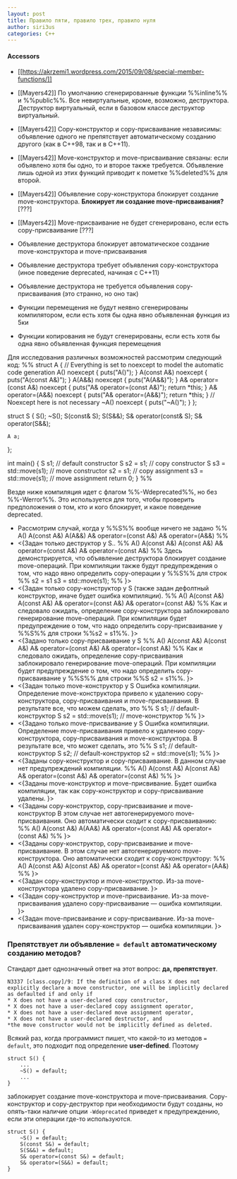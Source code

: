 ```yaml
---
layout: post
title: Правило пяти, правило трех, правило нуля
author: siri3us
categories: C++
---
```


#### Accessors

* [[https://akrzemi1.wordpress.com/2015/09/08/special-member-functions/]]

* [[Mayers42]] По умолчанию сгенерированные функции %%inline%% и %%public%%. Все невиртуальные, кроме, возможно, деструктора. Деструктор виртуальный, если в базовом классе деструктор виртуальный.
* [[Mayers42]] Copy-конструктор и copy-присваивание независимы: объявление одного не препятствует автоматическому созданию другого (как в C++98, так и в C++11). 
* [[Mayers42]] Move-конструктор и move-присваивание связаны: если объявлено хотя бы одно, то и второе также требуется. Объявление лишь одной из этих функций приводит к пометке %%deleted%% для второй.
* [[Mayers42]] Объявление copy-конструктора блокирует создание move-конструктора. **Блокирует ли создание move-присваивания?** [???]
* [[Mayers42]] Move-присваивание не будет сгенерировано, если есть copy-присваивание [???]
* Объявление деструктора блокирует автоматическое создание move-конструктора и move-присваивания
* Объявление деструктора требует объявления copy-конструктора (иное поведение deprecated, начиная с C++11)
* Объявление деструктора не требуется объявления copy-присваивания (это странно, но оно так)
* Функции перемещения не будут неявно сгенерированы компилятором, если есть хотя бы одна явно объявленная функция из 5ки
* Функции копирования не будут сгенерированы, если есть хотя бы одна явно объявленная функция перемещения

Для исследования различных возможностей рассмотрим следующий код:
%%
struct A {
  // Everything is set to noexcept to model the automatic code generation
  A() noexcept { puts("A()"); }
  A(const A&) noexcept { puts("A(const A&)"); }
  A(A&&) noexcept { puts("A(A&&)"); }
  A& operator=(const A&) noexcept { puts("A& operator=(const A&)"); return *this; }
  A& operator=(A&&) noexcept { puts("A& operator=(A&&)"); return *this; }
  // Noexcept here is not necessary
  ~A() noexcept { puts("~A()"); }
};

struct S {
  S();
  ~S();
  S(const& S);
  S(S&&);
  S& operator(const& S);
  S& operator(S&&);

	A a;
};

int main() {
  S s1;                  // default constructor
  S s2 = s1;             // copy constructor
  S s3 = std::move(s1);  // move constructor
  s2 = s1;               // copy assignment
  s3 = std::move(s1);    // move assignment
  return 0;
}
%%


Везде ниже компиляция идет с флагом %%-Wdeprecated%%, но без %%-Werror%%. Это используется для того, чтобы проверить предположения о том, кто и кого блокирует, и какое поведение deprecated.

* Рассмотрим случай, когда у %%S%% вообще ничего не задано
%%
A()
A(const A&)
A(A&&)
A& operator=(const A&)
A& operator=(A&&)
%%
* <{Задан только деструктор у S..
%%
A()
A(const A&)
A(const A&)
A& operator=(const A&)
A& operator=(const A&)
%%
Здесь демонстрируется, что объявление деструктора блокирует создание move-операций.
При компиляции также будут предупреждения о том, что надо явно определить copy-операции у %%S%% для строк
%%
s2 = s1
s3 = std::move(s1);
%%
}>
* <{Задан только copy-конструктор у S (также задан дефолтный конструктор, иначе будет ошибка компиляции).
%%
A()
A(const A&)
A(const A&)
A& operator=(const A&)
A& operator=(const A&)
%%
Как и следовало ожидать, определение copy-конструктора заблокировало генерирование move-операций.
При компиляции будет предупреждение о том, что надо определить copy-присваивание у %%S%% для строки %%s2 = s1%%.
}>
* <{Задано только copy-присваивание у S
%%
A()
A(const A&)
A(const A&)
A& operator=(const A&)
A& operator=(const A&)
%%
Как и следовало ожидать, определение copy-присваивания заблокировало генерирование move-операций.
При компиляции будет предупреждение о том, что надо определить copy-присваивание у %%S%% для строки %%S s2 = s1%%.
}>
* <{Задан только move-конструктор у S
Ошибка компиляции. Определение move-конструктора привело к удалению copy-конструктора, copy-присваивания и move-присваивания. В результате все, что можем сделать, это
%%
S s1;                   // default-конструктор
S s2 = std::move(s1);   // move-конструктор
%%
}>
* <{Задано только move-присваивание у S
Ошибка компиляции. Определение move-присваивания привело к удалению copy-конструктора, copy-присваивания и move-конструктора. В результате все, что может сделать, это
%%
S s1;   // default-конструктор
S s2;   // default-конструктор
s2 = std::move(s1);
%%
}>
* <{Заданы copy-конструктор и copy-присваивание.
В данном случае нет предупреждений компиляции.
%%
A()
A(const A&)
A(const A&)
A& operator=(const A&)
A& operator=(const A&)
%%
}>
* <{Заданы move-конструктор и move-присвивание.
Будет ошибка компиляции, так как copy-конструктор и copy-присваивание удалены.
}>
* <{Заданы copy-конструктор, copy-присваивание и move-конструктор
В этом случае нет автогенерируемого move-присваивания. Оно автоматически сходит к copy-присваиванию:
%%
A()
A(const A&)
A(AA&)
A& operator=(const A&)
A& operator=(const A&)
%%
}>
* <{Заданы copy-конструктор, copy-присваивание и move-присваивание.
В этом случае нет автогенерируемого move-конструктора. Оно автоматически сходит к copy-конструктору:
%%
A()
A(const A&)
A(const A&)
A& operator=(const A&)
A& operator=(AA&)
%%
}>
* <{Задан copy-конструктор и move-конструктор.
Из-за move-конструктора удалено copy-присваивание.
}>
* <{Задан copy-конструктор и move-присваивание.
Из-за move-присваивания удалено copy-присваивание &mdash; ошибка компиляции.
}>
* <{Задан move-присваивание и copy-присваивание.
Из-за move-присваивания удален copy-конструктор &mdash; ошибка компиляции.
}>


### Препятствует ли объявление `= default` автоматическому созданию методов?
Стандарт дает однозначный ответ на этот вопрос: **да, препятствует**.
```
N3337 [class.copy]/9: If the definition of a class X does not explicitly declare a move constructor, one will be implicitly declared as defaulted if and only if
* X does not have a user-declared copy constructor,
* X does not have a user-declared copy assignment operator,
* X does not have a user-declared move assignment operator,
* X does not have a user-declared destructor, and
*the move constructor would not be implicitly defined as deleted.
```
Всякий раз, когда программист пишет, что какой-то из методов `= default`, это подходит под определение **user-defined**. Поэтому
```
struct S() {
	...
	~S() = default;
	...
}
```
заблокирует создание move-конструктора и move-присваивания. Copy-конструктор и copy-деструктор при необходимости будут созданы, но опять-таки наличие опции `-Wdeprecated` приведет к предупреждению, если эти операции где-то используются.
```
struct S() {
	~S() = default;
	S(const S&) = default;
	S(S&&) = default;
	S& operator=(const S&) = default;
	S& operator=(S&&) = default;
}
```
